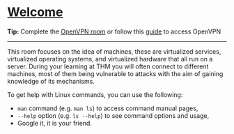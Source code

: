 # [Welcome](https://tryhackme.com/room/welcome)

**Tip:** Complete the [OpenVPN room](https://tryhackme.com/room/openvpn) or follow this [guide](https://tryhackme.com/access?t=vpn) to access OpenVPN

---

This room focuses on the idea of machines, these are virtualized services, virtualized operating systems, and virtualized hardware that all run on a server.
During your learning at THM you will often connect to different machines, most of them being vulnerable to attacks with the aim of gaining knowledge of its mechanisms.

To get help with Linux commands, you can use the following:

- `man` command (e.g. `man ls`) to access command manual pages,
- `--help` option (e.g. `ls --help`) to see command options and usage,
- Google it, it is your friend.
